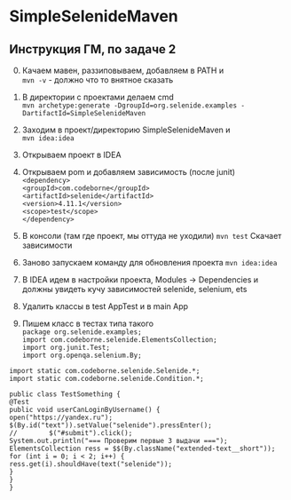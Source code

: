 # SimpleSelenideMaven

## Инструкция ГМ, по задаче 2

0. Качаем мавен, раззиповываем, добавляем в PATH и   
`mvn -v` - должно что то внятное сказать

1. В директории с проектами делаем cmd  
`mvn archetype:generate -DgroupId=org.selenide.examples -DartifactId=SimpleSelenideMaven`

2. Заходим в проект/директорию SimpleSelenideMaven и  
`mvn idea:idea`

3. Открываем проект в IDEA

4. Открываем pom и добавляем зависимость (после junit)  
`<dependency>`  
    `<groupId>com.codeborne</groupId>`  
    `<artifactId>selenide</artifactId>`  
    `<version>4.11.1</version>`  
    `<scope>test</scope>`  
`</dependency>`

5. В консоли (там где проект, мы оттуда не уходили)
`mvn test`
Скачает зависимости

6. Заново запускаем команду для обновления проекта
`mvn idea:idea`

7. В IDEA идем в настройки проекта, Modules -> Dependencies и должны увидеть кучу зависимостей selenide, selenium, ets

8. Удалить классы в test AppTest и в main App

9. Пишем класс в тестах типа такого  
`package org.selenide.examples;`  
`import com.codeborne.selenide.ElementsCollection;`  
`import org.junit.Test;`  
`import org.openqa.selenium.By;`  
  
`import static com.codeborne.selenide.Selenide.*;`  
`import static com.codeborne.selenide.Condition.*;`

`public class TestSomething {`  
    `@Test`  
    `public void userCanLoginByUsername() {`  
        `open("https://yandex.ru");`  
        `$(By.id("text")).setValue("selenide").pressEnter();`  
`//        $("#submit").click();`  
        `System.out.println("=== Проверим первые 3 выдачи ===");`  
        `ElementsCollection ress = $$(By.className("extended-text__short"));`  
        `for (int i = 0; i < 2; i++) {`  
            `ress.get(i).shouldHave(text("selenide"));`  
        `}`  
    `}`  
`}`  


